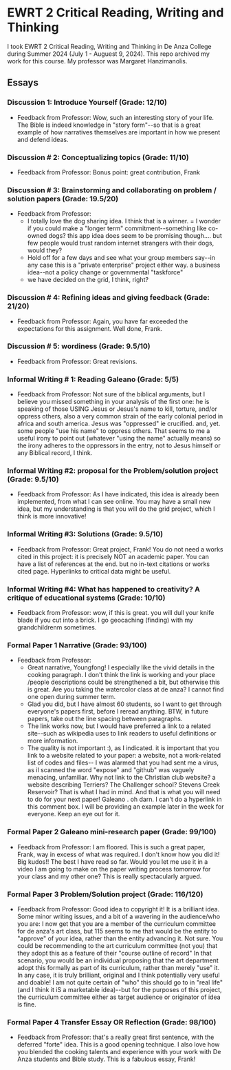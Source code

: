 # EWRT 2 Critical Reading, Writing and Thinking
I took EWRT 2 Critical Reading, Writing and Thinking in De Anza College during Summer 2024 (July 1 - Auguest 9, 2024). This repo archived my work for this course.
My professor was Margaret Hanzimanolis.

## Essays
### Discussion 1: Introduce Yourself (Grade: 12/10)
* Feedback from Professor: Wow, such an interesting story of your life. The Bible is indeed knowledge in "story form"--so that is a great example of how narratives themselves are important in how we present and defend ideas.
### Discussion # 2: Conceptualizing topics (Grade: 11/10)
* Feedback from Professor: Bonus point: great contribution, Frank
### Discussion # 3: Brainstorming and collaborating on problem / solution papers  (Grade: 19.5/20)
* Feedback from Professor:
  * I totally love the dog sharing idea. I think that is a winner. = I wonder if you could make a "longer term" commitment--something like co-owned dogs? this app idea does seem to be promising though.... but few people would trust random internet strangers with their dogs, would they?
  * Hold off for a few days and see what your group members say--in any case this is a "private enterprise" project either way. a business idea--not a policy change or governmental "taskforce"
  * we have decided on the grid, I think, right?
### Discussion # 4: Refining ideas and giving feedback (Grade: 21/20)
* Feedback from Professor: Again, you have far exceeded the expectations for this assignment. Well done, Frank.
### Discussion # 5: wordiness (Grade: 9.5/10)
* Feedback from Professor: Great revisions.

### Informal Writing # 1: Reading Galeano (Grade: 5/5)
* Feedback from Professor: Not sure of the biblical arguments, but I believe you missed something in your analysis of the first one: he is speaking of those USING Jesus or Jesus's name to kill, torture, and/or oppress others, also a very common strain of the early colonial period in africa and south america. Jesus was "oppressed" ie crucified. and, yet. some people "use his name" to oppress others. That seems to me a useful irony to point out (whatever "using the name" actually means) so the irony adheres to the oppressors in the entry, not to Jesus himself or any Biblical record, I think.

### Informal Writing #2: proposal for the Problem/solution project (Grade: 9.5/10)
* Feedback from Professor: As I have indicated, this idea is already been implemented, from what I can see online. You may have a small new idea, but my understanding is that you will do the grid project, which I think is more innovative!
### Informal Writing #3: Solutions (Grade: 9.5/10)
* Feedback from Professor:  Great project, Frank! You do not need a works cited in
this project: it is precisely NOT an academic paper. You can have a list of references at the end. but no in-text citations or works cited page. Hyperlinks to critical data might be useful.

### Informal Writing #4: What has happened to creativity? A critique of educational systems (Grade: 10/10)
* Feedback from Professor: wow, if this is great. you will dull your knife blade if you cut into a brick. I go geocaching (finding) with my grandchildrenm sometimes.

### Formal Paper 1 Narrative (Grade: 93/100)
* Feedback from Professor:
  * Great narrative, Youngfong! I especially like the vivid details in the cooking paragraph. I don't think the link is working and your place /people descriptions could be strengthened a bit, but otherwise this is great. Are you taking the watercolor class at de anza? I cannot find one open during summer term.
  * Glad you did, but I have almost 60 students, so I want to get through everyone's papers first, before I reread anything. BTW, in future papers, take out the line spacing between paragraphs.
  * The link works now, but I would have preferred a link to a related site--such as wikipedia uses to link readers to useful definitions or more information.
  * The quality is not important :), as I indicated. it is important that you link to a website related to your paper: a website, not a work-related list of codes and files-- I was alarmed that you had sent me a virus, as iI scanned the word "expose" and "github" was vaguely menacing, unfamiliar. Why not link to the Christian club website? a website describing Terriers? The Challenger school? Stevens Creek Reservoir?
That is what I had in mind. And that is what you will need to do for your next paper! Galeano . oh darn. I can't do a hyperlink in this comment box. I will be providing an example later in the week for everyone. Keep an eye out for it.


### Formal Paper 2 Galeano mini-research paper (Grade: 99/100)
* Feedback from Professor: I am floored. This is such a great paper, Frank, way in excess of what was required. I don't know how you did it! Big kudos!! The best I have read so far. Would you let me use it in a video I am going to make on the paper writing process tomorrow for your class and my other one? This is really spectacularly argued.
### Formal Paper 3 Problem/Solution project (Grade: 116/120)
* Feedback from Professor: Good idea to copyright it! It is a brilliant idea. Some minor writing issues, and a bit of a wavering in the audience/who you are: I now get that you are a member of the curriculum committee for de anza's art class, but 115 seems to me that would be the entity to "approve" of your idea, rather than the entity advancing it. Not sure. You could be recommending to the art curriculum committee (not you) that they adopt this as a feature of their "course outline of record" In that scenario, you would be an individual proposing that the art department adopt this formally as part of its curriculum, rather than merely "use" it. In any case, it is truly brilliant, original and I think potentially very useful and doable! I am not quite certain of "who" this should go to in "real life" (and I think it iS a marketable idea)--but for the purposes of this project, the curriculum committee either as target audience or originator of idea is fine.
### Formal Paper 4 Transfer Essay OR Reflection (Grade: 98/100)
* Feedback from Professor: that's a really great first sentence, with the deferred "forte" idea. This is a good opening technique. I also love how you blended the cooking talents and experience with your work with De Anza students and Bible study. This is a fabulous essay, Frank!
